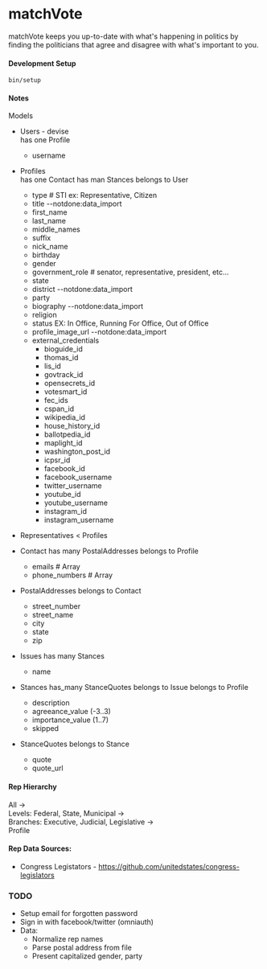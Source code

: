 # matchVote

matchVote keeps you up-to-date with what's happening in politics by finding 
the politicians that agree and disagree with what's important to you.

#### Development Setup  
    bin/setup

#### Notes

Models
* Users - devise  
  has one Profile
  * username

* Profiles  
  has one Contact
  has man Stances
  belongs to User  
  * type # STI ex: Representative, Citizen
  * title --notdone:data_import
  * first_name
  * last_name
  * middle_names
  * suffix
  * nick_name
  * birthday
  * gender
  * government_role # senator, representative, president, etc...
  * state
  * district --notdone:data_import
  * party
  * biography --notdone:data_import
  * religion
  * status  EX: In Office, Running For Office, Out of Office
  * profile_image_url --notdone:data_import
  * external_credentials  
    * bioguide_id
    * thomas_id 
    * lis_id
    * govtrack_id
    * opensecrets_id 
    * votesmart_id
    * fec_ids
    * cspan_id
    * wikipedia_id
    * house_history_id
    * ballotpedia_id
    * maplight_id
    * washington_post_id
    * icpsr_id
    * facebook_id
    * facebook_username
    * twitter_username
    * youtube_id
    * youtube_username
    * instagram_id
    * instagram_username

* Representatives < Profiles

* Contact
  has many PostalAddresses
  belongs to Profile
  * emails # Array
  * phone_numbers # Array

* PostalAddresses
  belongs to Contact
  * street_number
  * street_name
  * city
  * state
  * zip

* Issues
  has many Stances
  * name

* Stances
  has_many StanceQuotes
  belongs to Issue
  belongs to Profile
  * description
  * agreeance_value (-3..3)
  * importance_value (1..7)
  * skipped

* StanceQuotes
  belongs to Stance
  * quote
  * quote_url


#### Rep Hierarchy
All ->  
Levels: Federal, State, Municipal ->  
Branches: Executive, Judicial, Legislative ->  
Profile

#### Rep Data Sources:  
  * Congress Legistators - https://github.com/unitedstates/congress-legislators

### TODO
* Setup email for forgotten password
* Sign in with facebook/twitter (omniauth)
* Data:
  * Normalize rep names
  * Parse postal address from file
  * Present capitalized gender, party

